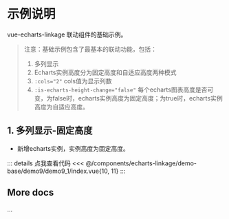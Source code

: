 <script setup>
import LinkageDemo91 from '@/components/echarts-linkage/demo-base/demo9/demo9_1/index.vue';
</script>

# 示例说明

vue-echarts-linkage 联动组件的基础示例。

> 注意：基础示例包含了最基本的联动功能，包括：
> 1. 多列显示
> 2. Echarts实例高度分为固定高度和自适应高度两种模式
> 3. `:cols="2"` cols值为显示列数
> 4. `:is-echarts-height-change="false"` 每个echarts图表高度是否可变，为false时，echarts实例高度为固定高度；为true时，echarts实例高度为自适应高度。

## 1. 多列显示-固定高度

* 新增echarts实例，实例高度为固定高度。

<LinkageDemo91 />

::: details 点我查看代码
<<< @/components/echarts-linkage/demo-base/demo9/demo9_1/index.vue{10, 11}
:::


## More docs

...



